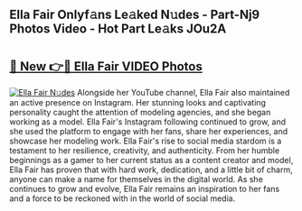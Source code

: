 ## Ella Fair Onlyf𝚊ns Le𝚊ked N𝚞des - Part-Nj9 Photos Video - Hot Part Le𝚊ks JOu2A

# <h2><a href="http://ab78845.deff.icu/?id=Ella+Fair">🔗 New 👉🔴 Ella Fair VIDEO Photos</a></h2>

[![Ella Fair N𝚞des](https://i.imgur.com/rIISA9y.gif)](http://ab78845.deff.icu/?id=Ella+Fair)
Alongside her YouTube channel, Ella Fair also maintained an active presence on Instagram. Her stunning looks and captivating personality caught the attention of modeling agencies, and she began working as a model. Ella Fair's Instagram following continued to grow, and she used the platform to engage with her fans, share her experiences, and showcase her modeling work. Ella Fair's rise to social media stardom is a testament to her resilience, creativity, and authenticity. From her humble beginnings as a gamer to her current status as a content creator and model, Ella Fair has proven that with hard work, dedication, and a little bit of charm, anyone can make a name for themselves in the digital world. As she continues to grow and evolve, Ella Fair remains an inspiration to her fans and a force to be reckoned with in the world of social media.
